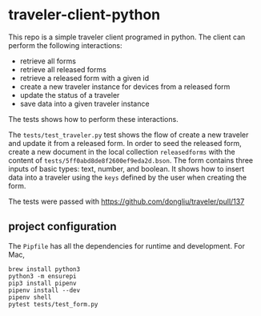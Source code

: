 # traveler-client-python

This repo is a simple traveler client programed in python. The client can
perform the following interactions:

- retrieve all forms
- retrieve all released forms
- retrieve a released form with a given id
- create a new traveler instance for devices from a released form
- update the status of a traveler
- save data into a given traveler instance

The tests shows how to perform these interactions. 

The `tests/test_traveler.py` test shows the flow of create a new traveler and
update it from a released form. In order to seed the released form, create a new
document in the local collection `releasedforms` with the content of
`tests/5ff0abd8de8f2600ef9eda2d.bson`. The form contains three inputs of basic
types: text, number, and boolean. It shows how to insert data into a traveler
using the `keys` defined by the user when creating the form.

The tests were passed with https://github.com/dongliu/traveler/pull/137

## project configuration

The `Pipfile` has all the dependencies for runtime and development. For Mac,
```
brew install python3
python3 -m ensurepi
pip3 install pipenv
pipenv install --dev
pipenv shell
pytest tests/test_form.py
```